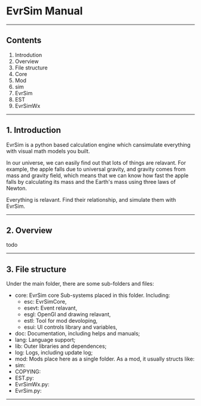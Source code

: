 # EvrSim Manual

---

## Contents

1. Introdution
2. Overview
3. File structure
4. Core
5. Mod
6. sim
7. EvrSim
8. EST
9. EvrSimWx

---

## 1. Introduction

EvrSim is a python based calculation engine which cansimulate everything with visual math models you built.

In our universe, we can easily find out that lots of things are relavant. For example, the apple falls due to universal gravity, and gravity comes from mass and gravity field, which means that we can know how fast the apple falls by calculating its mass and the Earth's mass using three laws of Newton.

Everything is relavant. Find their relationship, and simulate them with EvrSim.

---

## 2. Overview

todo

---

## 3. File structure

Under the main folder, there are some sub-folders and files:

* core: EvrSim core Sub-systems placed in this folder. Including:
  * esc: EvrSimCore,
  * esevt: Event relavant,
  * esgl: OpenGl and drawing relavant,
  * estl: Tool for mod devoloping,
  * esui: UI controls library and variables,
* doc: Documentation, including helps and manuals;
* lang: Language support;
* lib: Outer libraries and dependences;
* log: Logs, including update log;
* mod: Mods place here as a single folder. As a mod, it usually structs like:
* sim:
* COPYING:
* EST.py:
* EvrSimWx.py:
* EvrSim.py:

---

